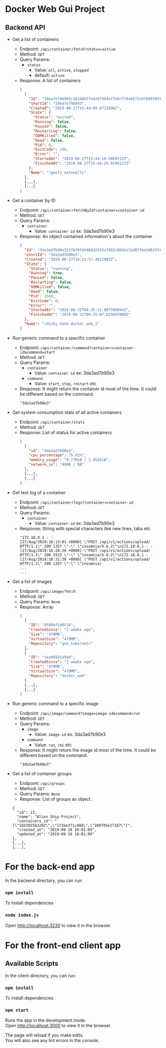 # Docker Web Gui Project

## Backend API

- Get a list of containers
  - Endpoint: `/api/container/fetch?status=active`
  - Method: `GET`
  - Query Params: 
    - `status` 
      - Value: `all`, `active`, `stopped` 
      - default: `active`
  - Response: A list of containers
    ```JSON
    [
      {
        "Id": "19ea7e796993c1b3486ffa4207994ef7e9cf7844072c6760970375b89e96d45c",
        "shortId": "19ea7e796993",
        "Created": "2019-08-27T15:44:09.8723696Z",
        "State": {
          "Status": "exited",
          "Running": false,
          "Paused": false,
          "Restarting": false,
          "OOMKilled": false,
          "Dead": false,
          "Pid": 0,
          "ExitCode": 100,
          "Error": "",
          "StartedAt": "2019-08-27T15:44:10.5869722Z",
          "FinishedAt": "2019-08-27T15:44:29.0294127Z"
        },
        "Name": "/goofy_antonelli"
      },
      {...},
      {...}
    ]
    ```

- Get a container by ID
  - Endpoint: `/api/container/fetchById?container=container-id`
  - Method: `GET`
  - Query Params:
    - `container`
      - Value: `container-id` ex: 3da3ad7b90e3
  - Response: An object contained information's about the container
    ```JSON
    {
      "Id": "3da3ad7b90e321fbf0fd2466d2555a7092c0642e7ad07fbe5d623fa0c6f65ada",
      "shortId": "3da3ad7b90e3",
      "Created": "2019-08-27T16:11:57.4812983Z",
      "State": {
        "Status": "running",
        "Running": true,
        "Paused": false,
        "Restarting": false,
        "OOMKilled": false,
        "Dead": false,
        "Pid": 2660,
        "ExitCode": 0,
        "Error": "",
        "StartedAt": "2019-08-31T04:25:12.807509894Z",
        "FinishedAt": "2019-08-31T04:25:07.825047009Z"
      },
      "Name": "/dinky-dank-docker_web_1"
    }
    ```

- Run generic command to a specific container
  - Endpoint: `/api/container/command?container=container-id&command=start`
  - Method: `GET`
  - Query Params:
    - `container`
      - Value: `container-id` ex: 3da3ad7b90e3
    - `command`
      - Value: `start`, `stop`, `restart` etc
  - Response: It might return the container id most of the time. It could be different based on the command.
    ```
    "3da3ad7b90e3"
    ```

- Get system consumption stats of all active containers
  - Endpoint: `/api/container/stats`
  - Method: `GET`
  - Response: List of status for active containers
    ```JSON
    [
      {
        "id": "3da3ad7b90e3",
        "cpu_percentage": "0.01%",
        "memory_usage": "9.77MiB / 1.952GiB",
        "network_io": "998B / 0B"
      },
      {...},
      {...}
    ]
    ```

- Get text log of a container
  - Endpoint: `/api/container/logs?container=container-id`
  - Method: `GET`
  - Query Params:
    - `container`
      - Value: `container-id` ex: 3da3ad7b90e3
  - Response: String with special characters like new lines, tabs etc
    ```
    "172.18.0.1 - - 
    [27/Aug/2019:16:13:01 +0000] \"POST /api/v1/actions/upload/ HTTP/1.1\" 200 1357 \"-\" \"insomnia/6.6.2\"\n172.18.0.1 - - 
    [27/Aug/2019:16:28:36 +0000] \"POST /api/v1/actions/upload/ HTTP/1.1\" 200 1522 \"-\" \"insomnia/6.6.2\"\n172.18.0.1 - - 
    [27/Aug/2019:16:31:38 +0000] \"POST /api/v1/actions/upload/ HTTP/1.1\" 200 1357 \"-\" \"insomnia/
    ...
    ...
    ```

- Get a list of images
  - Endpoint: `/api/image/fetch`
  - Method: `GET`
  - Query Params: `None`
  - Response: Array
    ```JSON
    [
      {
        "ID": "8f60bf1d0f34",
        "CreatedSince": "2 weeks ago",
        "Size": "470MB",
        "VirtualSize": "470MB",
        "Repository": "gsk_kubernets"
      },
      {
        "ID": "cea865d1a9a0",
        "CreatedSince": "2 weeks ago",
        "Size": "470MB",
        "VirtualSize": "470MB",
        "Repository": "docker_web"
      },
      {...},
      {...}
    ]
    ```

- Run generic command to a specific image
  - Endpoint: `/api/image/command?image=image-id&command=run`
  - Method: `GET`
  - Query Params:
    - `image`
      - Value: `image-id` ex: 3da3ad7b90e3
    - `command`
      - Value: `run`, `rmi` etc
  - Response: It might return the image id most of the time. It could be different based on the command.
    ```
    "3da3ad7b90e3"
    ```

- Get a list of container groups
  - Endpoint: `/api/groups`
  - Method: `GET`
  - Query Params: `None`
  - Response: List of groups as object.
  ```
  {
    "id": 13,
    "name": "Alien Ship Project",
    "containers_id": "[\"1bb3b55b3202\",\"171be371c488\",\"280f85e27167\"]",
    "created_at": "2019-09-18 18:01:09",
    "updated_at": "2019-09-18 18:01:09"
  },
  {...},
  {...},
  ```


# For the back-end app

In the backend directory, you can run:

### `npm install`
To install dependencies

### `node index.js`
Open [http://localhost:3230](http://localhost:3230) to view it in the browser.

# For the front-end client app
## Available Scripts

In the client directory, you can run:

### `npm install`
To install dependencies

### `npm start`

Runs the app in the development mode.<br>
Open [http://localhost:3000](http://localhost:3000) to view it in the browser.

The page will reload if you make edits.<br>
You will also see any lint errors in the console.